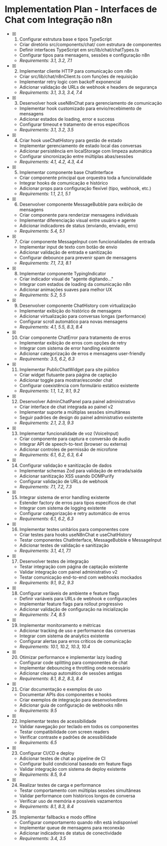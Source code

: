 # Implementation Plan - Interfaces de Chat com Integração n8n

- [x] 1. Configurar estrutura base e tipos TypeScript


  - Criar diretório src/components/chat/ com estrutura de componentes
  - Definir interfaces TypeScript em src/lib/chat/chatTypes.ts
  - Configurar tipos para mensagens, sessões e configuração n8n
  - _Requirements: 3.1, 3.2, 7.1_

- [x] 2. Implementar cliente HTTP para comunicação com n8n


  - Criar src/lib/chat/n8nClient.ts com funções de requisição
  - Implementar retry logic com backoff exponencial
  - Adicionar validação de URLs de webhook e headers de segurança
  - _Requirements: 3.1, 3.3, 3.4, 7.4_

- [x] 3. Desenvolver hook useN8nChat para gerenciamento de comunicação


  - Implementar hook customizado para envio/recebimento de mensagens
  - Adicionar estados de loading, error e success
  - Configurar timeout e tratamento de erros específicos
  - _Requirements: 3.1, 3.2, 3.5_

- [x] 4. Criar hook useChatHistory para gestão de estado



  - Implementar gerenciamento de estado local das conversas
  - Adicionar persistência em localStorage com limpeza automática
  - Configurar sincronização entre múltiplas abas/sessões
  - _Requirements: 4.1, 4.2, 4.3, 4.4_

- [x] 5. Implementar componente base ChatInterface




  - Criar componente principal que orquestra toda a funcionalidade
  - Integrar hooks de comunicação e histórico
  - Adicionar props para configuração flexível (tipo, webhook, etc.)
  - _Requirements: 1.1, 2.1, 5.1_

- [x] 6. Desenvolver componente MessageBubble para exibição de mensagens




  - Criar componente para renderizar mensagens individuais
  - Implementar diferenciação visual entre usuário e agente
  - Adicionar indicadores de status (enviando, enviado, erro)
  - _Requirements: 5.4, 5.1_

- [x] 7. Criar componente MessageInput com funcionalidades de entrada




  - Implementar input de texto com botão de envio
  - Adicionar validação de entrada e sanitização
  - Configurar debounce para prevenir spam de mensagens
  - _Requirements: 7.1, 7.3, 8.1_

- [x] 8. Implementar componente TypingIndicator




  - Criar indicador visual de "agente digitando..."
  - Integrar com estados de loading da comunicação n8n
  - Adicionar animações suaves para melhor UX
  - _Requirements: 5.2, 5.5_

- [x] 9. Desenvolver componente ChatHistory com virtualização



  - Implementar exibição do histórico de mensagens
  - Adicionar virtualização para conversas longas (performance)
  - Configurar scroll automático para novas mensagens
  - _Requirements: 4.1, 5.5, 8.3, 8.4_

- [x] 10. Criar componente ChatError para tratamento de erros



  - Implementar exibição de erros com opções de retry
  - Integrar com sistema de error handling existente
  - Adicionar categorização de erros e mensagens user-friendly
  - _Requirements: 3.5, 6.2, 6.3_

- [x] 11. Implementar PublicChatWidget para site público




  - Criar widget flutuante para página de captação
  - Adicionar toggle para mostrar/esconder chat
  - Configurar coexistência com formulário estático existente
  - _Requirements: 1.1, 1.2, 9.1, 9.2_

- [x] 12. Desenvolver AdminChatPanel para painel administrativo




  - Criar interface de chat integrada ao painel v2
  - Implementar suporte a múltiplas sessões simultâneas
  - Seguir padrões de design do painel administrativo existente
  - _Requirements: 2.1, 2.3, 9.3_

- [x] 13. Implementar funcionalidade de voz (VoiceInput)




  - Criar componente para captura e conversão de áudio
  - Integrar API de speech-to-text (browser ou externa)
  - Adicionar controles de permissão de microfone
  - _Requirements: 6.1, 6.2, 6.3, 6.4_

- [x] 14. Configurar validação e sanitização de dados



  - Implementar schemas Zod para validação de entrada/saída
  - Adicionar sanitização XSS usando DOMPurify
  - Configurar validação de URLs de webhook
  - _Requirements: 7.1, 7.2, 7.3_

- [x] 15. Integrar sistema de error handling existente



  - Estender factory de erros para tipos específicos de chat
  - Integrar com sistema de logging existente
  - Configurar categorização e retry automático de erros
  - _Requirements: 6.1, 6.2, 6.3_

- [x] 16. Implementar testes unitários para componentes core




  - Criar testes para hooks useN8nChat e useChatHistory
  - Testar componentes ChatInterface, MessageBubble e MessageInput
  - Adicionar testes de validação e sanitização
  - _Requirements: 3.1, 4.1, 7.1_

- [x] 17. Desenvolver testes de integração




  - Testar integração com página de captação existente
  - Validar integração com painel administrativo v2
  - Testar comunicação end-to-end com webhooks mockados
  - _Requirements: 9.1, 9.2, 9.3_

- [x] 18. Configurar variáveis de ambiente e feature flags





  - Definir variáveis para URLs de webhook e configurações
  - Implementar feature flags para rollout progressivo
  - Adicionar validação de configuração na inicialização
  - _Requirements: 7.4, 8.5_

- [x] 19. Implementar monitoramento e métricas



  - Adicionar tracking de uso e performance das conversas
  - Integrar com sistema de analytics existente
  - Configurar alertas para erros críticos de comunicação
  - _Requirements: 10.1, 10.2, 10.3, 10.4_

- [x] 20. Otimizar performance e implementar lazy loading




  - Configurar code splitting para componentes de chat
  - Implementar debouncing e throttling onde necessário
  - Adicionar cleanup automático de sessões antigas
  - _Requirements: 8.1, 8.2, 8.3, 8.4_

- [x] 21. Criar documentação e exemplos de uso



  - Documentar APIs dos componentes e hooks
  - Criar exemplos de integração para desenvolvedores
  - Adicionar guia de configuração de webhooks n8n
  - _Requirements: 9.5_

- [x] 22. Implementar testes de acessibilidade



  - Validar navegação por teclado em todos os componentes
  - Testar compatibilidade com screen readers
  - Verificar contraste e padrões de acessibilidade
  - _Requirements: 6.5_

- [x] 23. Configurar CI/CD e deploy



  - Adicionar testes de chat ao pipeline de CI
  - Configurar build condicional baseado em feature flags
  - Validar integração com sistema de deploy existente
  - _Requirements: 8.5, 9.4_

- [x] 24. Realizar testes de carga e performance






  - Testar comportamento com múltiplas sessões simultâneas
  - Validar performance com históricos longos de conversa
  - Verificar uso de memória e possíveis vazamentos
  - _Requirements: 8.1, 8.3, 8.4_

- [x] 25. Implementar fallbacks e modo offline





  - Configurar comportamento quando n8n está indisponível
  - Implementar queue de mensagens para reconexão
  - Adicionar indicadores de status de conectividade
  - _Requirements: 3.4, 3.5_
